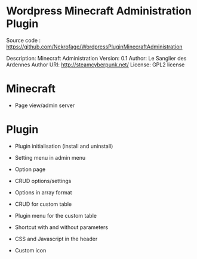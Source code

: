 Wordpress Minecraft Administration Plugin
=========================================

Source code : https://github.com/Nekrofage/WordpressPluginMinecraftAdministration

Description: Minecraft Administration
Version: 0.1
Author: Le Sanglier des Ardennes
Author URI: http://steamcyberpunk.net/
License: GPL2 license

Minecraft
=========

- Page view/admin server

Plugin
======

- Plugin initialisation (install and uninstall)

- Setting menu in admin menu
- Option page
- CRUD options/settings
- Options in array format 
- CRUD for custom table
- Plugin menu for the custom table
- Shortcut with and without parameters
- CSS and Javascript in the header
- Custom icon

